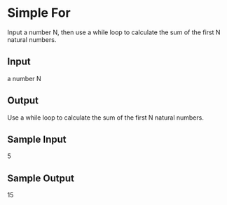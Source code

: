# Simple For

Input a number N, then use a while loop to calculate the sum of the first N natural numbers.


## Input
a number N

## Output
Use a while loop to calculate the sum of the first N natural numbers.

## Sample Input
5

## Sample Output
15

